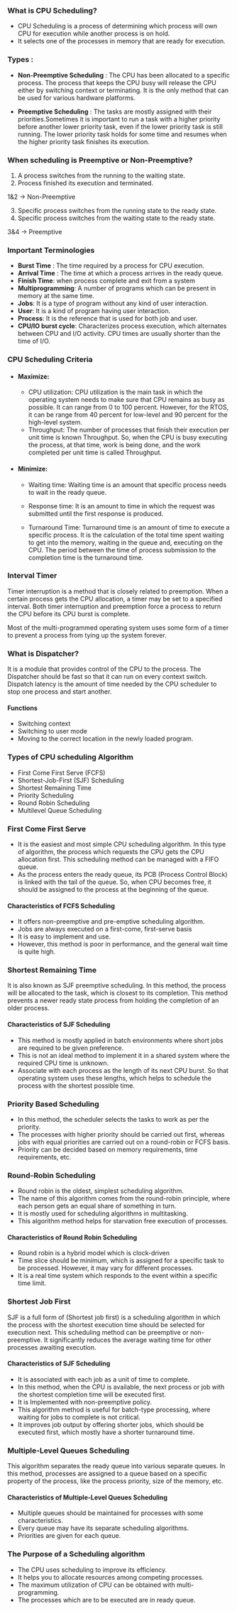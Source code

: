 ### What is CPU Scheduling?
- CPU Scheduling is a process of determining which process will own CPU for execution while another process is on hold. 
- It selects one of the processes in memory that are ready for execution.

### Types :

- **Non-Preemptive Scheduling** : The CPU has been allocated to a specific process. The process that keeps the CPU busy will release the CPU either by switching context or terminating. It is the only method that can be used for various hardware platforms.
 
- **Preemptive Scheduling** : The tasks are mostly assigned with their priorities.Sometimes it is important to run a task with a higher priority before another lower priority task, even if the lower priority task is still running. The lower priority task holds for some time and resumes when the higher priority task finishes its execution.

### When scheduling is Preemptive or Non-Preemptive?

1. A process switches from the running to the waiting state.
2. Process finished its execution and terminated.

1&2 -> Non-Preemptive

3. Specific process switches from the running state to the ready state.
4.   Specific process switches from the waiting state to the ready state.

3&4 -> Preemptive

### Important Terminologies

- **Burst Time** : The time required by a process for CPU execution.
- **Arrival Time** : The time at which a process arrives in the ready queue.
- **Finish Time**: when process complete and exit from a system
- **Multiprogramming**: A number of programs which can be present in memory at the same time.
- **Jobs**: It is a type of program without any kind of user interaction.
- **User**: It is a kind of program having user interaction.
- **Process**: It is the reference that is used for both job and user.
- **CPU/IO burst cycle**: Characterizes process execution, which alternates between CPU and I/O activity. CPU times are usually shorter than the time of I/O.

### CPU Scheduling Criteria

- #### Maximize:
   - CPU utilization: CPU utilization is the main task in which the operating system needs to make sure that CPU remains as busy as possible. It can range from 0 to 100 percent. However, for the RTOS, it can be range from 40 percent for low-level and 90 percent for the high-level system.
  - Throughput: The number of processes that finish their execution per unit time is known Throughput. So, when the CPU is busy executing the process, at that time, work is being done, and the work completed per unit time is called Throughput.

- #### Minimize:
    - Waiting time: Waiting time is an amount that specific process needs to wait in the ready queue.

    - Response time: It is an amount to time in which the request was submitted until the first response is produced.

    - Turnaround Time: Turnaround time is an amount of time to execute a specific process. It is the calculation of the total time spent waiting to get into the memory, waiting in the queue and, executing on the CPU. The period between the time of process submission to the completion time is the turnaround time.

### Interval Timer
Timer interruption is a method that is closely related to preemption. When a certain process gets the CPU allocation, a timer may be set to a specified interval. Both timer interruption and preemption force a process to return the CPU before its CPU burst is complete.

Most of the multi-programmed operating system uses some form of a timer to prevent a process from tying up the system forever.

### What is Dispatcher?
It is a module that provides control of the CPU to the process. The Dispatcher should be fast so that it can run on every context switch. Dispatch latency is the amount of time needed by the CPU scheduler to stop one process and start another.

#### **Functions**
- Switching context
- Switching to user mode
- Moving to the correct location in the newly loaded program.


### Types of CPU scheduling Algorithm

- First Come First Serve (FCFS)
- Shortest-Job-First (SJF) Scheduling
- Shortest Remaining Time
- Priority Scheduling
- Round Robin Scheduling
- Multilevel Queue Scheduling

### First Come First Serve
-  It is the easiest and most simple CPU scheduling algorithm. In this type of algorithm, the process which requests the CPU gets the CPU allocation first. This scheduling method can be managed with a FIFO queue.
-  As the process enters the ready queue, its PCB (Process Control Block) is linked with the tail of the queue. So, when CPU becomes free, it should be assigned to the process at the beginning of the queue.

#### Characteristics of FCFS Scheduling
- It offers non-preemptive and pre-emptive scheduling algorithm.
- Jobs are always executed on a first-come, first-serve basis
- It is easy to implement and use.
- However, this method is poor in performance, and the general wait time is quite high.

### Shortest Remaining Time
It is also known as SJF preemptive scheduling. In this method, the process will be allocated to the task, which is closest to its completion. This method prevents a newer ready state process from holding the completion of an older process.

#### Characteristics of SJF Scheduling
- This method is mostly applied in batch environments where short jobs are required to be given preference.
- This is not an ideal method to implement it in a shared system where the required CPU time is unknown.
- Associate with each process as the length of its next CPU burst. So that operating system uses these lengths, which helps to schedule the process with the shortest possible time.

### Priority Based Scheduling
- In this method, the scheduler selects the tasks to work as per the priority.
- The processes with higher priority should be carried out first, whereas jobs with equal priorities are carried out on a round-robin or FCFS basis.
-  Priority can be decided based on memory requirements, time requirements, etc.

### Round-Robin Scheduling
- Round robin is the oldest, simplest scheduling algorithm. 
- The name of this algorithm comes from the round-robin principle, where each person gets an equal share of something in turn. 
- It is mostly used for scheduling algorithms in multitasking. 
- This algorithm method helps for starvation free execution of processes.

#### Characteristics of Round Robin Scheduling

- Round robin is a hybrid model which is clock-driven
- Time slice should be minimum, which is assigned for a specific task to be processed. However, it may vary for different processes.
- It is a real time system which responds to the event within a specific time limit.


### Shortest Job First
SJF is a full form of (Shortest job first) is a scheduling algorithm in which the process with the shortest execution time should be selected for execution next. This scheduling method can be preemptive or non-preemptive. It significantly reduces the average waiting time for other processes awaiting execution.


#### Characteristics of SJF Scheduling
- It is associated with each job as a unit of time to complete.
- In this method, when the CPU is available, the next process or job with the shortest completion time will be executed first.
- It is Implemented with non-preemptive policy.
- This algorithm method is useful for batch-type processing, where waiting for jobs to complete is not critical.
- It improves job output by offering shorter jobs, which should be executed first, which mostly have a shorter turnaround time.

### Multiple-Level Queues Scheduling
This algorithm separates the ready queue into various separate queues. In this method, processes are assigned to a queue based on a specific property of the process, like the process priority, size of the memory, etc.

#### Characteristics of Multiple-Level Queues Scheduling

- Multiple queues should be maintained for processes with some characteristics.
- Every queue may have its separate scheduling algorithms.
- Priorities are given for each queue.


### The Purpose of a Scheduling algorithm

- The CPU uses scheduling to improve its efficiency.
- It helps you to allocate resources among competing processes.
- The maximum utilization of CPU can be obtained with multi-programming.
- The processes which are to be executed are in ready queue.